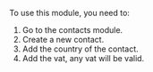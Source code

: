 To use this module, you need to:
1.	Go to the contacts module.
2.	Create a new contact.
3.	Add the country of the contact.
4.	Add the vat, any vat will be valid.